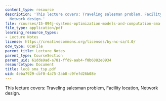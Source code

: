 ```yaml
---
content_type: resource
description: 'This lecture covers: Traveling salesman problem, Facility location,
  Network design.'
file: /courses/15-094j-systems-optimization-models-and-computation-sma-5223-spring-2004/4eba7929cbf04a752ab0c9fefd26b08e_lec8_sma_tsp.pdf
file_type: application/pdf
learning_resource_types:
- Lecture Notes
license: https://creativecommons.org/licenses/by-nc-sa/4.0/
ocw_type: OCWFile
parent_title: Lecture Notes
parent_type: CourseSection
parent_uid: 61dde9ad-a781-ffd9-aab4-f0b6082e0934
resourcetype: Document
title: lec8_sma_tsp.pdf
uid: 4eba7929-cbf0-4a75-2ab0-c9fefd26b08e
---
```

This lecture covers: Traveling salesman problem, Facility location, Network design.